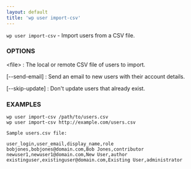 ```yaml
---
layout: default
title: 'wp user import-csv'
---
```


`wp user import-csv` - Import users from a CSV file.

### OPTIONS

&lt;file&gt;
: The local or remote CSV file of users to import.

[\--send-email]
: Send an email to new users with their account details.

[\--skip-update]
: Don't update users that already exist.

### EXAMPLES

    wp user import-csv /path/to/users.csv
    wp user import-csv http://example.com/users.csv

    Sample users.csv file:

    user_login,user_email,display_name,role
    bobjones,bobjones@domain.com,Bob Jones,contributor
    newuser1,newuser1@domain.com,New User,author
    existinguser,existinguser@domain.com,Existing User,administrator

